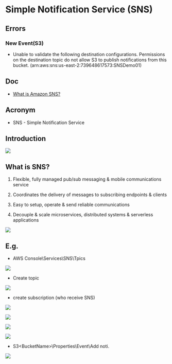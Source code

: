 # Simple Notification Service (SNS)

## Errors
### New Event(S3)
* Unable to validate the following destination configurations. Permissions on
  the destination topic do not allow S3 to publish notifications from this bucket.
  (arn:aws:sns:us-east-2:739648617573:SNSDemo01)

## Doc
* [What is Amazon SNS?](https://docs.aws.amazon.com/sns/latest/dg/welcome.html)

## Acronym
* SNS - Simple Notification Service

## Introduction
[<img src="https://i.imgur.com/bccE7oC.png">](https://i.imgur.com/bccE7oC.png)

## What is SNS?
1) Flexible, fully managed pub/sub messaging & mobile communications service

2) Coordinates the delivery of messages to subscribing endpoints & clients

3) Easy to setup, operate & send reliable communications

4) Decouple & scale microservices, distributed systems & serverless applications

[<img src="https://i.imgur.com/00tyTxb.png">](https://i.imgur.com/00tyTxb.png)

## E.g.
* AWS Console\Services\SNS\Tpics

[<img src="https://i.imgur.com/PNbzfIV.png">](https://i.imgur.com/PNbzfIV.png)

* Create topic

[<img src="https://i.imgur.com/mnEKka5.png">](https://i.imgur.com/mnEKka5.png)

* create subscription (who receive SNS)

[<img src="https://i.imgur.com/nhb5TnK.png">](https://i.imgur.com/nhb5TnK.png)

[<img src="https://i.imgur.com/kHmEoth.png">](https://i.imgur.com/kHmEoth.png)

[<img src="https://i.imgur.com/nfuGfZm.png">](https://i.imgur.com/nfuGfZm.png)

[<img src="https://i.imgur.com/BDxZwgD.png">](https://i.imgur.com/BDxZwgD.png)

* S3\<BucketName\>\Properties\Event\Add noti.

[<img src="https://i.imgur.com/RXh5zAT.png">](https://i.imgur.com/RXh5zAT.png)
